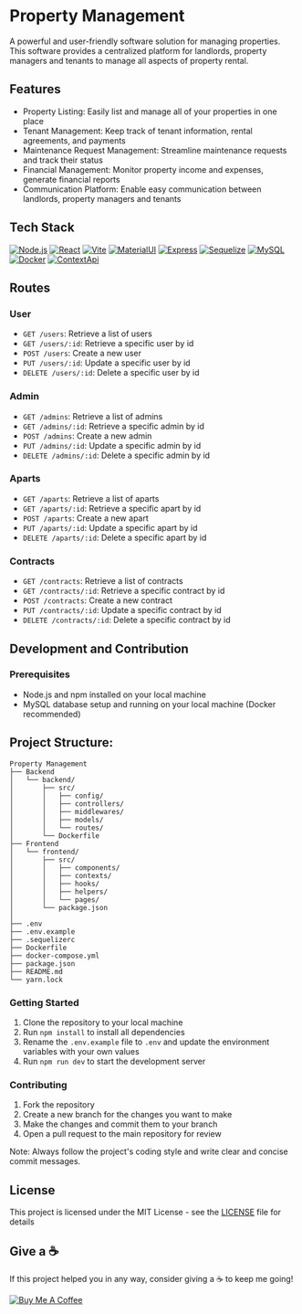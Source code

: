 # Property Management

A powerful and user-friendly software solution for managing properties. This software provides a centralized platform for landlords, property managers and tenants to manage all aspects of property rental. 

## Features
- Property Listing: Easily list and manage all of your properties in one place
- Tenant Management: Keep track of tenant information, rental agreements, and payments
- Maintenance Request Management: Streamline maintenance requests and track their status
- Financial Management: Monitor property income and expenses, generate financial reports
- Communication Platform: Enable easy communication between landlords, property managers and tenants

## Tech Stack
[![Node.js](https://img.shields.io/badge/Node.js-18.13.0-brightgreen.svg)](https://nodejs.org/)
[![React](https://img.shields.io/badge/React-18.2.0-61DAFB.svg)](https://reactjs.org/)
[![Vite](https://img.shields.io/badge/Vite-4.0-2C8EBF.svg)](https://vitejs.dev/)
[![MaterialUI](https://img.shields.io/badge/MaterialUI-5.11.6-0081CB.svg)](https://material-ui.com/)
[![Express](https://img.shields.io/badge/Express-4.18.2-1948D1.svg)](https://expressjs.com/)
[![Sequelize](https://img.shields.io/badge/Sequelize-6.28.0-FECE44.svg)](http://docs.sequelizejs.com/)
[![MySQL](https://img.shields.io/badge/MySQL-8.0-4479A1.svg)](https://www.mysql.com/)
[![Docker](https://img.shields.io/badge/Docker-20.10.23-0DB7ED.svg)](https://www.docker.com/)
[![ContextApi](https://img.shields.io/badge/ContextApi--61DAFB.svg)](https://reactjs.org/docs/context.html)


## Routes
### User
- `GET /users`: Retrieve a list of users
- `GET /users/:id`: Retrieve a specific user by id
- `POST /users`: Create a new user
- `PUT /users/:id`: Update a specific user by id
- `DELETE /users/:id`: Delete a specific user by id

### Admin
- `GET /admins`: Retrieve a list of admins
- `GET /admins/:id`: Retrieve a specific admin by id
- `POST /admins`: Create a new admin
- `PUT /admins/:id`: Update a specific admin by id
- `DELETE /admins/:id`: Delete a specific admin by id

### Aparts
- `GET /aparts`: Retrieve a list of aparts
- `GET /aparts/:id`: Retrieve a specific apart by id
- `POST /aparts`: Create a new apart
- `PUT /aparts/:id`: Update a specific apart by id
- `DELETE /aparts/:id`: Delete a specific apart by id

### Contracts
- `GET /contracts`: Retrieve a list of contracts
- `GET /contracts/:id`: Retrieve a specific contract by id
- `POST /contracts`: Create a new contract
- `PUT /contracts/:id`: Update a specific contract by id
- `DELETE /contracts/:id`: Delete a specific contract by id


## Development and Contribution

### Prerequisites
- Node.js and npm installed on your local machine
- MySQL database setup and running on your local machine (Docker recommended)

## Project Structure:

```
Property Management
├── Backend
│   └── backend/
│       ├── src/
│       │   ├── config/
│       │   ├── controllers/
│       │   ├── middlewares/
│       │   ├── models/
│       │   └── routes/
│       └── Dockerfile
├── Frontend
│   └── frontend/
│       ├── src/
│       │   ├── components/
│       │   ├── contexts/
│       │   ├── hooks/
│       │   ├── helpers/
│       │   └── pages/
│       └── package.json
│
├── .env
├── .env.example
├── .sequelizerc
├── Dockerfile
├── docker-compose.yml
├── package.json
├── README.md
└── yarn.lock
```




### Getting Started
1. Clone the repository to your local machine
2. Run `npm install` to install all dependencies
3. Rename the `.env.example` file to `.env` and update the environment variables with your own values
4. Run `npm run dev` to start the development server

### Contributing
1. Fork the repository
2. Create a new branch for the changes you want to make
3. Make the changes and commit them to your branch
4. Open a pull request to the main repository for review

Note: Always follow the project's coding style and write clear and concise commit messages.

## License

This project is licensed under the MIT License - see the [LICENSE](LICENSE) file for details

## Give a :coffee:

If this project helped you in any way, consider giving a :coffee: to keep me going!

[![Buy Me A Coffee](https://www.buymeacoffee.com/assets/img/custom_images/black_img.png)](https://www.buymeacoffee.com/yourusername)
